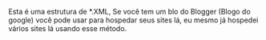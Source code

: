 Esta é uma estrutura de *.XML, Se você tem um blo do Blogger (Blogo do google) você pode usar para hospedar seus sites lá, eu mesmo já hospedei vários sites lá usando esse método.
